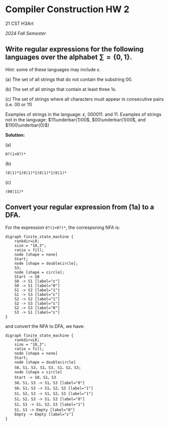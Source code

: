 # Compiler Construction HW 2

$\text{21 CST H3Art}$

*2024 Fall Semester*

## Write regular expressions for the following languages over the alphabet $\sum = \{0, 1\}$. 

Hint: some of these languages may include $ε$.

(a) The set of all strings that do not contain the substring $00$.

(b) The set of all strings that contain at least three $1$s.

(c) The set of strings where all characters must appear in consecutive pairs (i.e. $00$ or $11$)

Examples of strings in the language: $\varepsilon$, $000011$. and $11$. Examples of strings not in the language: $11\underbar{1}00$, $00\underbar{1}00$, and $1100\underbar{0}$)

**Solution:**

(a) 

```regex
0?(1+0?)*
```

(b) 

```regex
(0|1)*1(0|1)*1(0|1)*1(0|1)*
```

(c)

```regex
(00|11)*
```

## Convert your regular expression from (1a) to a DFA.

For the expression `0?(1+0?)*`, the corresponing NFA is:

```graphviz
digraph finite_state_machine {
    rankdir=LR;
    size = "10,3";
    ratio = fill;
    node [shape = none]
    Start;
    node [shape = doublecircle];
    S3;
    node [shape = circle];
    Start -> S0
    S0 -> S1 [label="ε"]
    S0 -> S1 [label="0"]
    S1 -> S2 [label="1"]
    S1 -> S3 [label="ε"]
    S2 -> S2 [label="1"]
    S2 -> S3 [label="ε"]
    S2 -> S3 [label="0"]
    S3 -> S1 [label="ε"]
}
```

and convert the NFA to DFA, we have:

```graphviz
digraph finite_state_machine {
    rankdir=LR;
    size = "10,3";
    ratio = fill;
    node [shape = none]
    Start;
    node [shape = doublecircle]
    S0，S1，S3, S1，S3, S1，S2，S3;
    node [shape = circle]
    Start -> S0，S1，S3
    S0，S1，S3 -> S1，S3 [label="0"]
    S0，S1，S3 -> S1，S2，S3 [label="1"]
    S1，S2，S3 -> S1，S2，S3 [label="1"]
    S1，S2，S3 -> S1，S3 [label="0"]
    S1，S3 -> S1，S2，S3 [label="1"]
    S1，S3 -> Empty [label="0"]
    Empty -> Empty [label="ε"]
}
```
